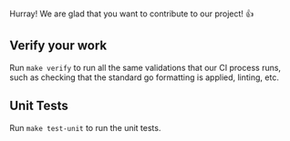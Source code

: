 Hurray! We are glad that you want to contribute to our project! 👍

## Verify your work
Run `make verify` to run all the same validations that our CI process runs, such
as checking that the standard go formatting is applied, linting, etc.

## Unit Tests
Run `make test-unit` to run the unit tests.
